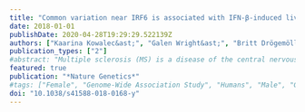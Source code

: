 ```yaml
---
title: "Common variation near IRF6 is associated with IFN-β-induced liver injury in multiple sclerosis"
date: 2018-01-01
publishDate: 2020-04-28T19:29:29.522139Z
authors: ["Kaarina Kowalec&ast;", "Galen Wright&ast;", "Britt Drögemöller", "Folefac Aminkeng", "Amit Bhavsar", "Elaine Kingwell", "Eric Yoshida", "Anthony Traboulsee", "Ruth Ann Marrie", "Marcelo Kremenchutzky", "Trudy Campbell", "Pierre Duquette", "Naga Chalasani", "Mia Wadelius", "Pär Hallberg", "Zongqi Xia", "Philip De Jager", "Joshua Denny", "Mary Davis", "Colin Ross", "Helen Tremlett", "Bruce Carleton", "*&ast;These authors contributed equally to the work*"]
publication_types: ["2"]
#abstract: "Multiple sclerosis (MS) is a disease of the central nervous system treated with disease-modifying therapies, including the biologic, interferon-β (IFN-β). Up to 60% of IFN-β-exposed MS patients develop abnormal biochemical liver test results1,2, and 1 in 50 experiences drug-induced liver injury3. Since genomic variation contributes to other forms of drug-induced liver injury4,5, we aimed to identify biomarkers of IFN-β-induced liver injury using a two-stage genome-wide association study. The rs2205986 variant, previously linked to differential expression of IRF6, surpassed genome-wide significance in the combined two-stage analysis (P = 2.3 × 10-8, odds ratio = 8.3, 95% confidence interval = 3.6-19.2). Analysis of an independent cohort of IFN-β-treated MS patients identified via electronic medical records showed that rs2205986 was also associated with increased peak levels of aspartate aminotransferase (P = 7.6 × 10-5) and alkaline phosphatase (P = 4.9 × 10-4). We show that these findings may be applicable to predicting IFN-β-induced liver injury, offering insight into its safer use."
featured: true
publication: "*Nature Genetics*"
#tags: ["Female", "Genome-Wide Association Study", "Humans", "Male", "Genetic Variation", "Chemical and Drug Induced Liver Injury", "Interferon Regulatory Factors", "Interferon-beta", "Multiple Sclerosis"]
doi: "10.1038/s41588-018-0168-y"
---
```


